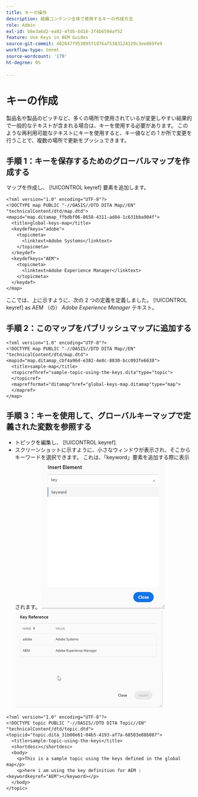 ```yaml
---
title: キーの操作
description: 組織コンテンツ全体で使用するキーの作成方法
role: Admin
exl-id: b8e3a6d2-ea82-4fdb-bd16-3f4b6594af52
feature: Use Keys in AEM Guides
source-git-commit: 462647f953895f1976af5383124129c3ee869fe9
workflow-type: tm+mt
source-wordcount: '179'
ht-degree: 0%

---
```


# キーの作成

製品名や製品のピッチなど、多くの場所で使用されているが変更しやすい結果的で一般的なテキストが含まれる場合は、キーを使用する必要があります。 このような再利用可能なテキストにキーを使用すると、キー値などの 1 か所で変更を行うことで、複数の場所で更新をプッシュできます。

## 手順 1：キーを保存するためのグローバルマップを作成する

マップを作成し、 [!UICONTROL keyref] 要素を追加します。

```
<?xml version="1.0" encoding="UTF-8"?>
<!DOCTYPE map PUBLIC "-//OASIS//DTD DITA Map//EN" "technicalContent/dtd/map.dtd">
<mapid="map.ditamap_ffbdbf06-8658-4311-ad84-1c631bba904f">
  <title>global-keys-map</title>
  <keydefkeys="adobe">
    <topicmeta>
      <linktext>Adobe Systems</linktext>
    </topicmeta>
  </keydef>
  <keydefkeys="AEM">
    <topicmeta>
      <linktext>Adobe Experience Manager</linktext>
    </topicmeta>
  </keydef>
</map>
```

ここでは、上に示すように、次の 2 つの定義を定義しました。 [!UICONTROL keyref] as _AEM_ （の） _Adobe Experience Manager_ テキスト。

## 手順 2：このマップをパブリッシュマップに追加する

```
<?xml version="1.0" encoding="UTF-8"?>
<!DOCTYPE map PUBLIC "-//OASIS//DTD DITA Map//EN" "technicalContent/dtd/map.dtd">
<mapid="map.ditamap_cbf4a96d-e382-4e8c-8830-bcc093fe6638">
  <title>sample-map</title>
  <topicrefhref="sample-topic-using-the-keys.dita"type="topic">
  </topicref>
  <maprefformat="ditamap"href="global-keys-map.ditamap"type="map">
  </mapref>
</map>
```

## 手順 3：キーを使用して、グローバルキーマップで定義された変数を参照する

+ トピックを編集し、 [!UICONTROL keyref].
+ スクリーンショットに示すように、小さなウィンドウが表示され、そこからキーワードを選択できます。 これは、「keyword」要素を追加する際に表示されます。
  ![要素を挿入](assets/insert_element.png)
  ![キー参照](assets/key_ref.png)

```
<?xml version="1.0" encoding="UTF-8"?>
<!DOCTYPE topic PUBLIC "-//OASIS//DTD DITA Topic//EN" "technicalContent/dtd/topic.dtd">
<topicid="topic.dita_31b00e61-04b5-4193-af7a-68503e88b087">
  <title>sample-topic-using-the-keys</title>
  <shortdesc></shortdesc>
  <body>
    <p>This is a sample topic using the keys defined in the global map</p>
    <p>here i am using the key definition for AEM :<keywordkeyref="AEM"></keyword></p>
  </body>
</topic>
```
